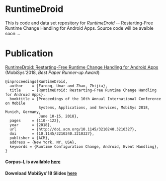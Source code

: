 # RuntimeDroid
This is code and data set repository for _RuntimeDroid_ -- Restarting-Free Runtime Change Handling for Android Apps.
Source code will be avaible soon ...

# Publication
[RuntimeDroid: Restarting-Free Runtime Change Handling for Android Apps](http://www.cs.ucr.edu/~ufaro001/docs/papers/mobisys18.pdf) (MobiSys'2018, _Best Paper Runner-up Award_)
```
@inproceedings{RuntimeDroid,
  author    = {Farooq, Umar and Zhao, Zhijia},
  title     = {RuntimeDroid: Restarting-Free Runtime Change Handling for Android Apps},
  booktitle = {Proceedings of the 16th Annual International Conference on Mobile
               Systems, Applications, and Services, MobiSys 2018, Munich, Germany,
               June 10-15, 2018},
  pages     = {110--122},
  year      = {2018},
  url       = {http://doi.acm.org/10.1145/3210240.3210327},
  doi       = {10.1145/3210240.3210327},
  publisher = {ACM},
  address = {New York, NY, USA},
  keywords = {Runtime Configuration Change, Android, Event Handling},
}
```

#### Corpus-L is available [here](https://htmlpreview.github.io/?https://github.com/ufarooq/RuntimeDroid/blob/master/CorpusL.htm)

#### Download MobiSys'18 Slides [here](https://github.com/ufarooq/RuntimeDroid/blob/master/MobiSys18Talk.pptx)
